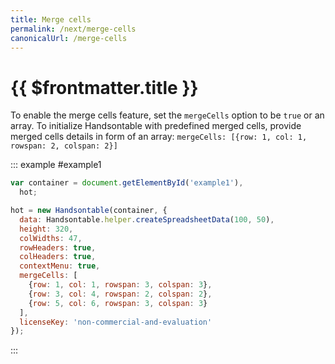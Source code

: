 ```yaml
---
title: Merge cells
permalink: /next/merge-cells
canonicalUrl: /merge-cells
---
```


# {{ $frontmatter.title }}

To enable the merge cells feature, set the `mergeCells` option to be `true` or an array. To initialize Handsontable with predefined merged cells, provide merged cells details in form of an array: `mergeCells: [{row: 1, col: 1, rowspan: 2, colspan: 2}]`

::: example #example1
```js
var container = document.getElementById('example1'),
  hot;

hot = new Handsontable(container, {
  data: Handsontable.helper.createSpreadsheetData(100, 50),
  height: 320,
  colWidths: 47,
  rowHeaders: true,
  colHeaders: true,
  contextMenu: true,
  mergeCells: [
    {row: 1, col: 1, rowspan: 3, colspan: 3},
    {row: 3, col: 4, rowspan: 2, colspan: 2},
    {row: 5, col: 6, rowspan: 3, colspan: 3}
  ],
  licenseKey: 'non-commercial-and-evaluation'
});
```
:::
